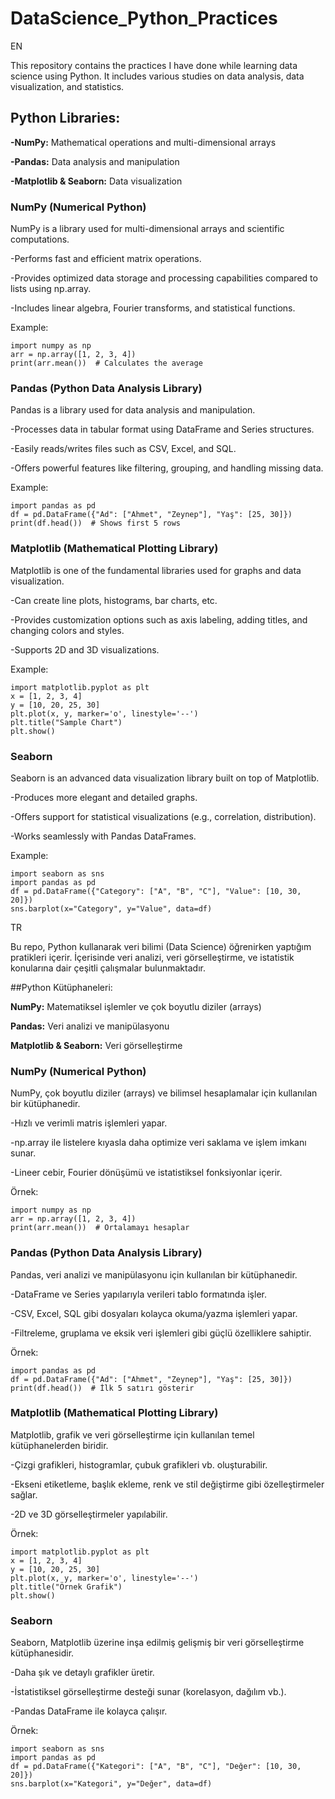 # DataScience_Python_Practices
EN

This repository contains the practices I have done while learning data science using Python. It includes various studies on data analysis, data visualization, and statistics.

## Python Libraries:

**-NumPy:** Mathematical operations and multi-dimensional arrays

**-Pandas:** Data analysis and manipulation

**-Matplotlib & Seaborn:** Data visualization


### NumPy (Numerical Python)

NumPy is a library used for multi-dimensional arrays and scientific computations.

  -Performs fast and efficient matrix operations.

  -Provides optimized data storage and processing capabilities compared to lists using np.array.

  -Includes linear algebra, Fourier transforms, and statistical functions.

Example:
```
import numpy as np
arr = np.array([1, 2, 3, 4])
print(arr.mean())  # Calculates the average
```

### Pandas (Python Data Analysis Library)
Pandas is a library used for data analysis and manipulation.

  -Processes data in tabular format using DataFrame and Series structures.
  
  -Easily reads/writes files such as CSV, Excel, and SQL.
  
  -Offers powerful features like filtering, grouping, and handling missing data.

Example:
```
import pandas as pd
df = pd.DataFrame({"Ad": ["Ahmet", "Zeynep"], "Yaş": [25, 30]})
print(df.head())  # Shows first 5 rows
```

### Matplotlib (Mathematical Plotting Library)
Matplotlib is one of the fundamental libraries used for graphs and data visualization.

  -Can create line plots, histograms, bar charts, etc.

  -Provides customization options such as axis labeling, adding titles, and changing colors and styles.

  -Supports 2D and 3D visualizations.

Example:
```
import matplotlib.pyplot as plt
x = [1, 2, 3, 4]
y = [10, 20, 25, 30]
plt.plot(x, y, marker='o', linestyle='--')
plt.title("Sample Chart")
plt.show()
```

### Seaborn

Seaborn is an advanced data visualization library built on top of Matplotlib.

  -Produces more elegant and detailed graphs.

  -Offers support for statistical visualizations (e.g., correlation, distribution).

  -Works seamlessly with Pandas DataFrames.

Example:
```
import seaborn as sns
import pandas as pd
df = pd.DataFrame({"Category": ["A", "B", "C"], "Value": [10, 30, 20]})
sns.barplot(x="Category", y="Value", data=df)
```

TR

Bu repo, Python kullanarak veri bilimi (Data Science) öğrenirken yaptığım pratikleri içerir. İçerisinde veri analizi, veri görselleştirme, ve istatistik konularına dair çeşitli çalışmalar bulunmaktadır.


##Python Kütüphaneleri:

  **NumPy:** Matematiksel işlemler ve çok boyutlu diziler (arrays)

  **Pandas:** Veri analizi ve manipülasyonu

  **Matplotlib & Seaborn:** Veri görselleştirme


### NumPy (Numerical Python)

NumPy, çok boyutlu diziler (arrays) ve bilimsel hesaplamalar için kullanılan bir kütüphanedir.

  -Hızlı ve verimli matris işlemleri yapar.

  -np.array ile listelere kıyasla daha optimize veri saklama ve işlem imkanı sunar.

  -Lineer cebir, Fourier dönüşümü ve istatistiksel fonksiyonlar içerir.

 Örnek:
```
import numpy as np
arr = np.array([1, 2, 3, 4])
print(arr.mean())  # Ortalamayı hesaplar
```

### Pandas (Python Data Analysis Library)

Pandas, veri analizi ve manipülasyonu için kullanılan bir kütüphanedir.

  -DataFrame ve Series yapılarıyla verileri tablo formatında işler.

  -CSV, Excel, SQL gibi dosyaları kolayca okuma/yazma işlemleri yapar.

  -Filtreleme, gruplama ve eksik veri işlemleri gibi güçlü özelliklere sahiptir.

Örnek:
```
import pandas as pd
df = pd.DataFrame({"Ad": ["Ahmet", "Zeynep"], "Yaş": [25, 30]})
print(df.head())  # İlk 5 satırı gösterir
```

### Matplotlib (Mathematical Plotting Library)

Matplotlib, grafik ve veri görselleştirme için kullanılan temel kütüphanelerden biridir.

  -Çizgi grafikleri, histogramlar, çubuk grafikleri vb. oluşturabilir.

  -Ekseni etiketleme, başlık ekleme, renk ve stil değiştirme gibi özelleştirmeler sağlar.

  -2D ve 3D görselleştirmeler yapılabilir.


Örnek:
```
import matplotlib.pyplot as plt
x = [1, 2, 3, 4]
y = [10, 20, 25, 30]
plt.plot(x, y, marker='o', linestyle='--')
plt.title("Örnek Grafik")
plt.show()
```

### Seaborn

Seaborn, Matplotlib üzerine inşa edilmiş gelişmiş bir veri görselleştirme kütüphanesidir.

  -Daha şık ve detaylı grafikler üretir.

  -İstatistiksel görselleştirme desteği sunar (korelasyon, dağılım vb.).

  -Pandas DataFrame ile kolayca çalışır.


Örnek:
```
import seaborn as sns
import pandas as pd
df = pd.DataFrame({"Kategori": ["A", "B", "C"], "Değer": [10, 30, 20]})
sns.barplot(x="Kategori", y="Değer", data=df)
```

